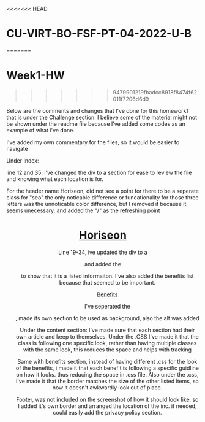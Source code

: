 <<<<<<< HEAD
# CU-VIRT-BO-FSF-PT-04-2022-U-B

=======
# Week1-HW
>>>>>>> 9479901219fbadcc8918f8474f62011f7206d6d9

Below are the comments and changes that I've done for this homework1 that is under the Challenge section.  I believe some of the material might not be shown under the readme file because I've added some codes as an example of what i've done.

I've added my own commentary for the files, so it would be easier to navigate

Under Index:

line  12 and 35: i've changed the div to a section for ease to review the file and knowing what each location is for. 

For the header name Horiseon, did not see a point for there to be a seperate class for "seo" the only noticable difference or funcationality for those three letters was the unnoticable color difference, but I removed it because it seems unecessary. and added the "/" as the refreshing point

 <header class="header">
        <h1>
            <a href="/">
            Horiseon
            </a>
        </h1>

Line 19-34, ive updated the div to a <nav> and added the <ul> to show that it is a listed informaiton.  I've also added the benefits list because that seemed to be important.

 <a href="#benefits">Benefits</a>

 I've seperated the <div Class="hero">, made its own section to be used as background, also the alt was added

 Under the content section: I've made sure that each section had their own article and keep to themselves. Under the .CSS I've made it that the class is following one specific look, rather than having multiple classes with the same look, this reduces the space and helps with tracking

 Same with benefits section, instead of having different .css for the look of the benefits, i made it that each benefit is following a specific guidline on how it looks.  thus reducing the space in .css file.  Also under the .css, i've made it that the border matches the size of the other listed items, so now it doesn't awkwardly look out of place.

 Footer, was not included on the screenshot of how it should look like, so I added it's own border and arranged the location of the inc.  if needed, could easily add the privacy policy section.


